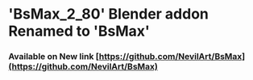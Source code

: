 
# 'BsMax_2_80' Blender addon Renamed to 'BsMax' 
### Available on New link [https://github.com/NevilArt/BsMax](https://github.com/NevilArt/BsMax)
